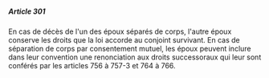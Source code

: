 ##### Article 301

En cas de décès de l'un des époux séparés de corps, l'autre époux conserve les droits que la loi accorde au conjoint survivant. En cas de séparation de corps par consentement mutuel, les époux peuvent inclure dans leur convention une renonciation aux droits successoraux qui leur sont conférés par les articles 756 à 757-3 et 764 à 766.

